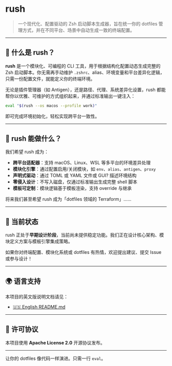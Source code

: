 # rush

> 一个现代化、配置驱动的 Zsh 启动脚本生成器，旨在统一你的 dotfiles 管理方式，并在不同平台、场景中自动生成一致的终端配置。

---

## 🌟 什么是 rush？

**rush** 是一个模块化、可编程的 CLI 工具，用于根据结构化配置动态生成完整的 Zsh 启动脚本。你无需再手动维护 `.zshrc`、alias、环境变量和平台差异化逻辑，只需一份配置文件，就能定义你的终端环境。

无论是插件管理器（如 Antigen），还是路径、代理、系统差异化设置，rush 都能帮你以优雅、可维护的方式组织起来，并通过标准输出一键注入：

```zsh
eval "$(rush --os macos --profile work)"
```

即可完成环境初始化，轻松实现跨平台一致性。

---

## 🚀 rush 能做什么？

我们希望 rush 成为：

- **跨平台适配器**：支持 macOS、Linux、WSL 等多平台的环境差异处理
- **模块化引擎**：通过配置启用/关闭模块，如 `env`、`alias`、`antigen`、`proxy`
- **声明式驱动**：通过 TOML 或 YAML 文件或 GUI? 描述环境结构
- **零侵入设计**：不写入磁盘，仅通过标准输出生成完整 shell 脚本
- **模板可定制**：模块逻辑基于模板渲染，支持 override 与继承

将来我们甚至希望 rush 成为「dotfiles 领域的 Terraform」……

---

## 📢 当前状态

rush 正处于**早期设计阶段**，当前尚未提供稳定功能。我们正在设计核心架构、模块定义方案与模板引擎集成策略。

如果你对终端配置、模块化系统或 dotfiles 有热情，欢迎提出建议、提交 Issue 或参与设计！

---

## 🌍 语言支持

本项目的英文版说明文档请见：

- [🇺🇸 English README.md](./README.md)

---

## 📄 许可协议

本项目使用 **Apache License 2.0** 开源协议发布。

---

让你的 dotfiles 像代码一样演进。只需一行 `eval`。